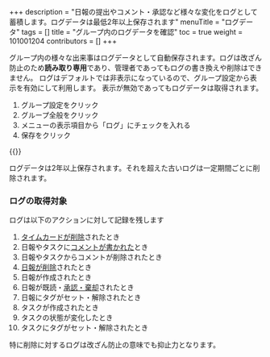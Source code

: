 +++
description = "日報の提出やコメント・承認など様々な変化をログとして蓄積します。ログデータは最低2年以上保存されます"
menuTitle = "ログデータ"
tags = []
title = "グループ内のログデータを確認"
toc = true
weight = 101001204
contributors = []
+++


グループ内の様々な出来事はログデータとして自動保存されます。ログは改ざん防止のため**読み取り専用**であり、管理者であってもログの書き換えや削除はできません。
ログはデフォルトでは非表示になっているので、グループ設定から表示を有効にして利用します。
表示が無効であってもログデータは取得されます。

1. グループ設定をクリック
1. グループ全般をクリック
1. メニューの表示項目から「ログ」にチェックを入れる
1. 保存をクリック

{{<appscreen filename="logging" title="ログ画面はデフォルトで非表示です。設定からログのチェックを入れて使います" >}}

ログデータは2年以上保存されます。それを超えた古いログは一定期間ごとに削除されます。

### ログの取得対象

ログは以下のアクションに対して記録を残します

1. [タイムカードが削除](/manual/remove/timecard/)されたとき
1. 日報やタスクに[コメントが書かれた](/manual/read-report/comment/)とき
1. 日報やタスクからコメントが削除されたとき
1. [日報が削除](/manual/remove/report/)されたとき
1. 日報が作成されたとき
1. 日報が既読・[承認・棄却](/manual/read-report/state/)されたとき
1. 日報にタグがセット・解除されたとき
1. タスクが作成されたとき
1. タスクの状態が変化したとき
1. タスクにタグがセット・解除されたとき

特に削除に対するログは改ざん防止の意味でも抑止力となります。
